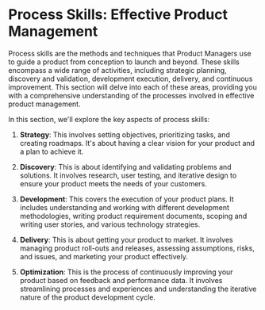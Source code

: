 # Process Skills: Effective Product Management

Process skills are the methods and techniques that Product Managers use to guide a product from conception to launch and beyond. These skills encompass a wide range of activities, including strategic planning, discovery and validation, development execution, delivery, and continuous improvement. This section will delve into each of these areas, providing you with a comprehensive understanding of the processes involved in effective product management.

In this section, we'll explore the key aspects of process skills:

1. **Strategy**: This involves setting objectives, prioritizing tasks, and creating roadmaps. It's about having a clear vision for your product and a plan to achieve it.

2. **Discovery**: This is about identifying and validating problems and solutions. It involves research, user testing, and iterative design to ensure your product meets the needs of your customers.

3. **Development**: This covers the execution of your product plans. It includes understanding and working with different development methodologies, writing product requirement documents, scoping and writing user stories, and various technology strategies.

4. **Delivery**: This is about getting your product to market. It involves managing product roll-outs and releases, assessing assumptions, risks, and issues, and marketing your product effectively.

5. **Optimization**: This is the process of continuously improving your product based on feedback and performance data. It involves streamlining processes and experiences and understanding the iterative nature of the product development cycle.
















































































































































































































